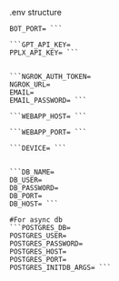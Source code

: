 .env structure


 ```BOT_TOKEN=
BOT_PORT= ```

 ```GPT_API_KEY= 
PPLX_API_KEY= ```


 ```NGROK_AUTH_TOKEN= 
NGROK_URL=
EMAIL= 
EMAIL_PASSWORD= ```

 ```WEBAPP_HOST= ```

 ```WEBAPP_PORT= ```

 ```DEVICE= ```


 ```DB_NAME= 
DB_USER= 
DB_PASSWORD= 
DB_PORT=
DB_HOST= ```

#For async db
 ```POSTGRES_DB=
POSTGRES_USER=
POSTGRES_PASSWORD= 
POSTGRES_HOST= 
POSTGRES_PORT= 
POSTGRES_INITDB_ARGS= ```
